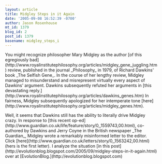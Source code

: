 ```yaml
---
layout: article
title: Midgley Steps in it Again
date: '2005-09-08 16:52:39 -0700'
author: Jason Rosenhouse
mt_id: 1379
blog_id: 2
post_id: 1379
basename: midgley_steps_i
---
```

<p>You might recognize philosopher Mary Midgley as the author [of this egregiously bad](http://www.royalinstitutephilosophy.org/articles/midgley_gene_juggling.htm) review, published in the journal _Philosophy_ in 1979, of Richard Dawkins' book _The Selfish Gene_.  In the course of her lengthy review, Midgley managed to misunderstand and misrepresent virtually every aspect of Dawkins' argument.  Dawkins subsequently refuted her arguments  in [this devastating reply.](http://www.royalinstitutephilosophy.org/articles/dawkins_genes.htm)  In fairness, Midgley subsequently apologized for her intemperate tone [here](http://www.royalinstitutephilosophy.org/articles/midgley_genes.htm).</p>

<p>Well, it seems that Dawkins still has the ability to literally drive Midgley crazy.  In response to [this recent op-ed](http://www.guardian.co.uk/life/feature/story/0,,1559743,00.html), co-authored by Dawkins and Jerry Coyne in the British newspaper _The Guardian_, Midgley wrote a remarkably misinformed letter to the editor.  Click [here](http://www.guardian.co.uk/letters/story/0,,1563242,00.html) (hers is the first letter).  I analyze the situation [in this post](http://evolutionblog.blogspot.com/2005/09/midgley-steps-in-it-again.html) over at [EvolutionBlog.](http://evolutionblog.blogspot.com)</p>
